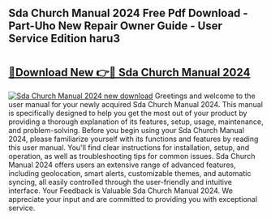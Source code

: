 ## Sda Church Manual 2024 Free Pdf Download - Part-Uho New Repair Owner Guide - User Service Edition haru3

# <h2><a href="http://bc23879.oget.top/?id=Sda+Church+Manual+2024">🔗Download New 👉🔴 Sda Church Manual 2024</a></h2>

[![Sda Church Manual 2024 new download](https://i.imgur.com/5g1atiW.png)](http://bc23879.oget.top/?id=Sda+Church+Manual+2024)
Greetings and welcome to the user manual for your newly acquired Sda Church Manual 2024. This manual is specifically designed to help you get the most out of your product by providing a thorough explanation of its features, setup, usage, maintenance, and problem-solving. Before you begin using your Sda Church Manual 2024, please familiarize yourself with its functions and features by reading this user manual. You'll find clear instructions for installation, setup, and operation, as well as troubleshooting tips for common issues. Sda Church Manual 2024 offers users an extensive range of advanced features, including geolocation, smart alerts, customizable themes, and automatic syncing, all easily controlled through the user-friendly and intuitive interface. Your Feedback is Valuable Sda Church Manual 2024. We appreciate your input and are committed to providing you with exceptional service.
